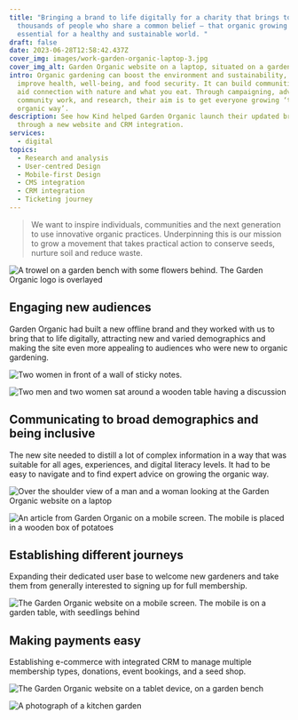 ```yaml
---
title: "Bringing a brand to life digitally for a charity that brings together
  thousands of people who share a common belief – that organic growing is
  essential for a healthy and sustainable world. "
draft: false
date: 2023-06-28T12:58:42.437Z
cover_img: images/work-garden-organic-laptop-3.jpg
cover_img_alt: Garden Organic website on a laptop, situated on a garden table.
intro: Organic gardening can boost the environment and sustainability, and
  improve health, well-being, and food security. It can build communities and
  aid connection with nature and what you eat. Through campaigning, advice,
  community work, and research, their aim is to get everyone growing ‘the
  organic way’.
description: See how Kind helped Garden Organic launch their updated brand
  through a new website and CRM integration.
services:
  - digital
topics:
  - Research and analysis
  - User-centred Design
  - Mobile-first Design
  - CMS integration
  - CRM integration
  - Ticketing journey
---
```

> We want to inspire individuals, communities and the next generation to use innovative organic practices. Underpinning this is our mission to grow a movement that takes practical action to conserve seeds, nurture soil and reduce waste.

![A trowel on a garden bench with some flowers behind. The Garden Organic logo is overlayed](images/work-header-garden-organic.jpg)

## Engaging new audiences

Garden Organic had built a new offline brand and they worked with us to bring that to life digitally, attracting new and varied demographics and making the site even more appealing to audiences who were new to organic gardening. 

![Two women in front of a wall of sticky notes.](images/work-garden-organic-discovery.jpg)

![Two men and two women sat around a wooden table having a discussion](images/work-garden-organic-kind-team.jpg)

## Communicating to broad demographics and being inclusive

The new site needed to distill a lot of complex information in a way that was suitable for all ages, experiences, and digital literacy levels. It had to be easy to navigate and to find expert advice on growing the organic way.

![Over the shoulder view of a man and a woman looking at the Garden Organic website on a laptop](images/work-garden-organic-laptop-jess-seth.jpg)

![An article from Garden Organic on a mobile screen. The mobile is placed in a wooden box of potatoes](images/work-garden-organic-phone-3.jpg)

## Establishing different journeys

Expanding their dedicated user base to welcome new gardeners and take them from generally interested to signing up for full membership. 

![The Garden Organic website on a mobile screen. The mobile is on a garden table, with seedlings behind](images/work-garden-organic-phone.jpg)

## Making payments easy

Establishing e-commerce with integrated CRM to manage multiple membership types, donations, event bookings, and a seed shop.

![The Garden Organic website on a tablet device, on a garden bench](images/work-garden-organic-tablet-2.jpg)

![A photograph of a kitchen garden](images/work-garden-organic-garden.jpg)